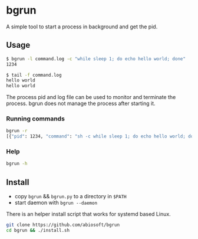 # bgrun

A simple tool to start a process in background and get the pid.

## Usage

```sh
$ bgrun -l command.log -c "while sleep 1; do echo hello world; done"
1234

$ tail -f command.log
hello world
hello world
```

The process pid and log file can be used to monitor and terminate the process. bgrun does not manage the process after starting it.

### Running commands

```sh
bgrun -r
[{"pid": 1234, "command": "sh -c while sleep 1; do echo hello world; done", "log_file": "command.log"}]
```

### Help

```sh
bgrun -h
```

## Install

* copy `bgrun` && `bgrun.py` to a directory in `$PATH`
* start daemon with `bgrun --daemon`

There is an helper install script that works for systemd based Linux.

```sh
git clone https://github.com/abiosoft/bgrun
cd bgrun && ./install.sh
```
